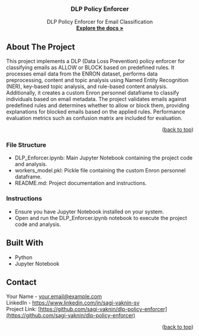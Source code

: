 <a name="readme-top"></a>

<h3 align="center">DLP Policy Enforcer</h3>

  <p align="center">
   DLP Policy Enforcer for Email Classification
    <br />
    <a href="https://github.com/YOUR_USERNAME/dlp-policy-enforcer"><strong>Explore the docs »</strong></a>
  </p>
</div>

## About The Project
This project implements a DLP (Data Loss Prevention) policy enforcer for classifying emails as ALLOW or BLOCK based on predefined rules. It processes email data from the ENRON dataset, performs data preprocessing, content and topic analysis using Named Entity Recognition (NER), key-based topic analysis, and rule-based content analysis. Additionally, it creates a custom Enron personnel dataframe to classify individuals based on email metadata. The project validates emails against predefined rules and determines whether to allow or block them, providing explanations for blocked emails based on the applied rules. Performance evaluation metrics such as confusion matrix are included for evaluation.

<p align="right">(<a href="#readme-top">back to top</a>)</p>

### File Structure
* DLP_Enforcer.ipynb: Main Jupyter Notebook containing the project code and analysis.
* workers_model.pkl: Pickle file containing the custom Enron personnel dataframe.
* README.md: Project documentation and instructions.

### Instructions
* Ensure you have Jupyter Notebook installed on your system.
* Open and run the DLP_Enforcer.ipynb notebook to execute the project code and analysis.

## Built With
* Python
* Jupyter Notebook

## Contact

Your Name - your.email@example.com<br>
LinkedIn  - https://www.linkedin.com/in/sagi-vaknin-sv <br>
Project Link: [https://github.com/sagi-vaknin/dlp-policy-enforcer](https://github.com/sagi-vaknin/dlp-policy-enforcer)


<p align="right">(<a href="#readme-top">back to top</a>)</p>
